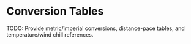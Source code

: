 # Conversion Tables

TODO: Provide metric/imperial conversions, distance-pace tables, and temperature/wind chill references.

